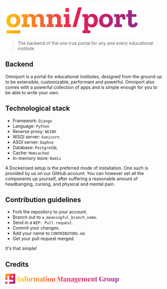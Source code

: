 <img src="readme-assets/site/wordmark.svg" height="98px" />

> The backend of the one true portal for any and every educational institute

## Backend

Omniport is a portal for educational institutes, designed from the ground up to
be extensible, customizable, performant and powerful. Omniport also comes with 
a powerful collection of apps and is simple enough for you to be able to write
your own.

## Technological stack

- Framework: `Django`
- Language: `Python`
- Reverse proxy: `NGINX`
- WSGI server: `Gunicorn`
- ASGI server: `Daphne`
- Database: `PostgreSQL`
- Cache: `Memcached`
- In-memory store: `Redis`

A Dockerised setup is the preferred mode of installation. One such is provided 
by us on our GitHub account. You can however set all the components up yourself, 
after suffering a reasonable amount of headbanging, cursing, and physical and 
mental pain.

## Contribution guidelines

- Fork the repository to your account.
- Branch out to `a_meaningful_branch_name`.
- Send in a `WIP: Pull request`.
- Commit your changes.
- Add your name to `CONTRIBUTORS.md`.
- Get your pull request merged.

It's that simple!

## Credits

<img src="readme-assets/maintainers/logo.svg" height="32px" /> <img src="readme-assets/maintainers/wordmark.svg" height="32px" />